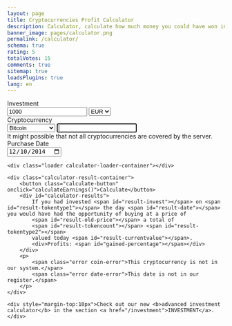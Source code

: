 ```yaml
---
layout: page
title: Cryptocurrencies Profit Calculator
description: Calculator, calculate how much money you could have won investing in Bitcoin and other cryptocurrencies.
banner_image: pages/calculator.png
permalink: /calculator/
schema: true
rating: 5
totalVotes: 15
comments: true
sitemap: true
loadsPlugins: true
lang: en
---
```


<div class="calculator-block">
    <div class="calculator-form-row">
        <div class="calculator-col-start">
            <label>Investment</label>
        </div>
        <div class="calculator-col-end">
            <input id="invest-quantity" type="number" value="1000">
            <select id="invest-fiat">
                <option>EUR</option>
                <option>USD</option>
            </select>
        </div>
    </div>
    <div class="calculator-form-row">
        <div class="calculator-col-start">
            <label>Cryptocurrency</label>
        </div>
        <div class="calculator-col-end">
			<select id="invest-currency" onchange="updateInputMinDate()">
				<option value="BTC"  min="2010-07-18">Bitcoin</option>
				<option value="ETH"  min="2015-08-08">Ethereum</option>
				<option value="LTC"  min="2013-09-15">Litecoin</option>
                <option value="IOT"  min="2017-06-14">IOTA</option>
				<option value="XMR"  min="2015-01-27">Monero</option>
				<option value="DASH" min="2014-02-04">Dash</option>
				<option value="XRP"  min="2015-01-30">Ripple</option>
				<option class="editable">Otra moneda...</option>
			</select>
            <input width="150" class="calculator-othercoins" autofocus />
        </div>
    </div>
    <div class="calculator-othercoins"><span>It might possible that not all cryptocurrencies are covered by the server.</span></div>
    <div class="calculator-form-row">
        <div class="calculator-col-start">
            <label>Purchase Date</label>
        </div>
        <div class="calculator-col-end">
            <input id="invest-date" type="date" value="2014-12-10" min="2010-07-18">
        </div>
    </div>

    <div class="loader calculator-loader-container"></div>
    
    <div class="calculator-result-container">
        <button class="calculate-button" onclick="calculateEarnings()">Calculate</button>
        <div id="calculator-results">
            If you had invested <span id="result-invest"></span> on <span id="result-tokentype1"></span> the day <span id="result-date"></span> you would have had the opportunity of buying at a price of 
            <span id="result-old-price"></span> a total of
            <span id="result-tokencount"></span> <span id="result-tokentype2"></span>
            valued today <span id="result-currentvalue"></span>.
            <div>Profits: <span id="gained-percentage"></span></div>
        </div>
        <p>
            <span class="error coin-error">This cryptocurrency is not in our system.</span>
            <span class="error date-error">This date is not in our register.</span>
        </p>
    </div>

    <div style="margin-top:10px">Check out our new <b>advanced investment calculator</b> in the section <a href="/investment">INVESTMENT</a>.</div>


<script src="{{ site.baseurl }}/js/plugins.js?{{site.time | date: '%s%N'}}"></script>
<script defer src="{{ site.baseurl }}/js/calculator-common.js?{{site.time | date: '%s%N'}}"></script>
<script defer src="{{ site.baseurl }}/js/calculator.js?{{site.time | date: '%s%N'}}"></script>
